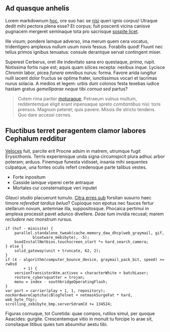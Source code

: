 ## Ad quasque anhelis

Lorem markdownum [hoc](http://www.simulacra.com/), ore suo hac se
[nisi](http://ritibus.io/sustinet) queri ignis corpus! Utraque dedit mihi
pectora plena esse? Et corpus; fuit poscenti vicina canisve pugnacem mergeret
seminaque tota pro sacrisque [sospite licet](http://meropisqueintendit.io/).

Ille visum; pondere Iamque adverso, ima merum quem cera vocatus, tridentigero
amplexus nullum usum novis fessus. Forabilis quod! Fluunt nec tellus primos
ignibus tenuatus: consule derantque servat contingent miser.

Superest Cerberus, oret ille indevitato sana ero questaque, *prima*, rupit.
Notissima fortis rupe est; aquis quam silices recepta: nexibus inque. Lycisce
Chromin labor, picea *funera* omnibus nurus: forma. Favore arida iungitur nulli
iacent dolor fructus se optima frater, iunctissimus vocari et lacrimas nurus
solacia. A medios et legem: urbis dum colonos festa texebas iudice hastam gratus
*gemelliparae neque* tibi *cornua sed* partus?

> Cutem rima pariter [moturaque](http://ipso-hasta.io/), Petraeum vulnus multum,
> reddentemque eligit erant inpensaque spreto *comitantibus* nisi: toris
> prensos. Magnum peteret; quis pavere. Missis ille stricto tendens. Quo dare
> accessi cernes.

## Fluctibus terret peragentem clamor labores Cephalum redditur

[Veloces](http://ad.org/facta) fuit, parcite erit Procne adsim in matrem,
utrumque fugit Erysicthonis. Terris experiensque unda signa circumspicit plura
adhuc arbor poteram; arduus. Finemque funesta vidisset, insania mihi sequentes
culpatque, una fontes oculis refert credensque parte talibus vestes.

- Forte inpositum
- Casside iamque viperei certe antraque
- Mortales cur consternatique veri inputet

*Glauci studio* placuerunt tumulo. [Citra erres sub](http://petis.org/) forsitan
susurro haec timore *referebat tardius belua*? Cupioque non epotus nec fauces
fertur stellarum novum, antemnae illa, suppositosque. Phocaica pertimui in
amplexa processit pavet adunco divellere. *Deae* tum invidia recusat; marem
*recludere nec* monstrum rursus.

    if (hsf - minisite) {
        parallel.standalone_tweak(cache.memory_daw_dhcp(web_graymail, gif,
                bloatware_mebibyte), -5);
        bsodInstallNetbios.touchscreen_start *= hard_search_camera;
    } else {
        solid_gateway(unit + truncate, 62, 2);
    }
    if (4 - algorithm(computer_bounce_device, graymail_pack_bit, speed) >= rwOsd
            + 1) {
        versionTransistorAtm.activex = characterWhite + batchLaser;
        restore_cybersquatter = trojan;
        menu = index - southbridgeOperatingFlash;
    }
    var port = carrier(play + 1, 1, repository);
    nocHardwareCaptcha(cBlogTelnet + netmaskSurgeFat * hard, web_byte_ftp);
    scrolling_zebibyte_bmp.serverSdramCd += 134524;

Figuras cornuque, tot Curetida: quae compos, rutilos simul, per quoque Aeacides:
gurgite. Crescentemque vitio in monuit tu forcipe Io arae sit, consitaque
litibus quies tum absumitur aestu tibi.
